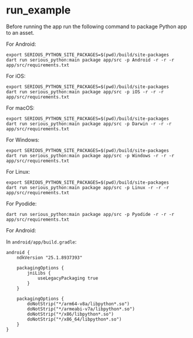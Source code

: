 # run_example

Before running the app run the following command to package Python app to an asset.

For Android:

```
export SERIOUS_PYTHON_SITE_PACKAGES=$(pwd)/build/site-packages
dart run serious_python:main package app/src -p Android -r -r -r app/src/requirements.txt
```

For iOS:

```
export SERIOUS_PYTHON_SITE_PACKAGES=$(pwd)/build/site-packages
dart run serious_python:main package app/src -p iOS -r -r -r app/src/requirements.txt
```

For macOS:

```
export SERIOUS_PYTHON_SITE_PACKAGES=$(pwd)/build/site-packages
dart run serious_python:main package app/src -p Darwin -r -r -r app/src/requirements.txt
```

For Windows:

```
export SERIOUS_PYTHON_SITE_PACKAGES=$(pwd)/build/site-packages
dart run serious_python:main package app/src -p Windows -r -r -r app/src/requirements.txt
```

For Linux:

```
export SERIOUS_PYTHON_SITE_PACKAGES=$(pwd)/build/site-packages
dart run serious_python:main package app/src -p Linux -r -r -r app/src/requirements.txt
```

For Pyodide:

```
dart run serious_python:main package app/src -p Pyodide -r -r -r app/src/requirements.txt
```

For Android:

In `android/app/build.gradle`:

```
android {
    ndkVersion "25.1.8937393"

    packagingOptions {
        jniLibs {
            useLegacyPackaging true
        }
    }

    packagingOptions {
        doNotStrip("*/arm64-v8a/libpython*.so")
        doNotStrip("*/armeabi-v7a/libpython*.so")
        doNotStrip("*/x86/libpython*.so")
        doNotStrip("*/x86_64/libpython*.so")
    }
}
```
